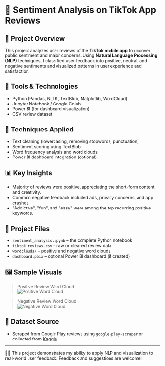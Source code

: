 # 💬 Sentiment Analysis on TikTok App Reviews

## 📌 Project Overview
This project analyzes user reviews of the **TikTok mobile app** to uncover public sentiment and major concerns. Using **Natural Language Processing (NLP)** techniques, I classified user feedback into positive, neutral, and negative sentiments and visualized patterns in user experience and satisfaction.

## 🧰 Tools & Technologies
- Python (Pandas, NLTK, TextBlob, Matplotlib, WordCloud)
- Jupyter Notebook / Google Colab
- Power BI (for dashboard visualization)
- CSV review dataset

## 🧪 Techniques Applied
- Text cleaning (lowercasing, removing stopwords, punctuation)
- Sentiment scoring using TextBlob
- Word frequency analysis and word clouds
- Power BI dashboard integration (optional)

## 📊 Key Insights
- Majority of reviews were positive, appreciating the short-form content and creativity.
- Common negative feedback included ads, privacy concerns, and app crashes.
- "Addictive", "fun", and "easy" were among the top recurring positive keywords.

## 📁 Project Files
- `sentiment_analysis.ipynb` – the complete Python notebook
- `tiktok_reviews.csv` – raw or cleaned review data
- `wordclouds/` – positive and negative word clouds
- `dashboard.pbix` – optional Power BI dashboard (if created)

## 🖼️ Sample Visuals

> Positive Review Word Cloud  
![Positive Word Cloud](./wordclouds/positive.png)

> Negative Review Word Cloud  
![Negative Word Cloud](./wordclouds/negative.png)

## 📂 Dataset Source
- Scraped from Google Play reviews using `google-play-scraper` or collected from [Kaggle](https://www.kaggle.com/)

---

👩‍💻 This project demonstrates my ability to apply NLP and visualization to real-world user feedback. Feedback and suggestions are welcome!
